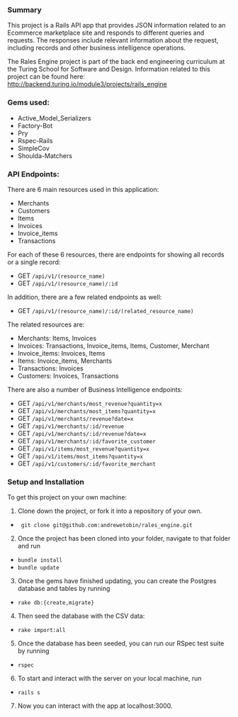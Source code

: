 ### Summary
This project is a Rails API app that provides JSON information related to an Ecommerce marketplace site and responds to different queries and requests. The responses include relevant information about the request, including records and other business intelligence operations.

The Rales Engine project is part of the back end engineering curriculum at the Turing School for Software and Design. Information related to this project can be found here: http://backend.turing.io/module3/projects/rails_engine

### Gems used:
* Active_Model_Serializers
* Factory-Bot
* Pry
* Rspec-Rails
* SimpleCov
* Shoulda-Matchers


### API Endpoints:

There are 6 main resources used in this application:
* Merchants
* Customers
* Items
* Invoices
* Invoice_items
* Transactions

For each of these 6 resources, there are endpoints for showing all records or a single record:
* GET `/api/v1/(resource_name)`
* GET `/api/v1/(resource_name)/:id`

In addition, there are a few related endpoints as well:
* GET `/api/v1/(resource_name)/:id/(related_resource_name)`

The related resources are:
* Merchants: Items, Invoices
* Invoices: Transactions, Invoice_items, Items, Customer, Merchant
* Invoice_items: Invoices, Items
* Items: Invoice_items, Merchants
* Transactions: Invoices
* Customers: Invoices, Transactions

There are also a number of Business Intelligence endpoints:
* GET `/api/v1/merchants/most_revenue?quantity=x`
* GET `/api/v1/merchants/most_items?quantity=x`
* GET `/api/v1/merchants/revenue?date=x`
* GET `/api/v1/merchants/:id/revenue`
* GET `/api/v1/merchants/:id/revenue?date=x`
* GET `/api/v1/merchants/:id/favorite_customer`
* GET `/api/v1/items/most_revenue?quantity=x`
* GET `/api/v1/items/most_items?quantity=x`
* GET `/api/v1/customers/:id/favorite_merchant`

### Setup and Installation
To get this project on your own machine:

1. Clone down the project, or fork it into a repository of your own.
  * ``` git clone git@github.com:andrewetobin/rales_engine.git```
2. Once the project has been cloned into your folder, navigate to that folder and run
  * `bundle install`
  * `bundle update`
3. Once the gems have finished updating, you can create the Postgres database and tables by running
  * `rake db:{create,migrate}`
4. Then seed the database with the CSV data:
  * `rake import:all`
5. Once the database has been seeded, you can run our RSpec test suite by running
  * `rspec`
6. To start and interact with the server on your local machine, run
  * `rails s`
7. Now you can interact with the app at localhost:3000.
